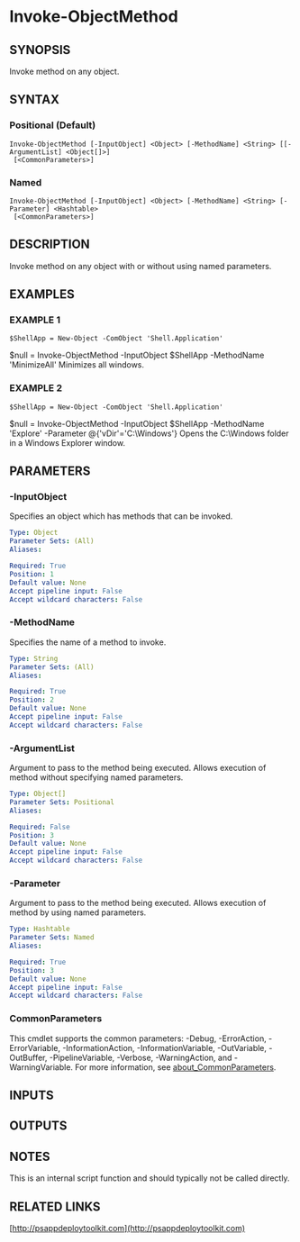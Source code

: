 ﻿---
editLink: false
isShowComments: false
external help file: PSAppDeployToolkit-help.xml
Module Name: PSAppDeployToolkit
online version: http://psappdeploytoolkit.com
schema: 2.0.0
---

# Invoke-ObjectMethod

## SYNOPSIS
Invoke method on any object.

## SYNTAX

### Positional (Default)
```
Invoke-ObjectMethod [-InputObject] <Object> [-MethodName] <String> [[-ArgumentList] <Object[]>]
 [<CommonParameters>]
```

### Named
```
Invoke-ObjectMethod [-InputObject] <Object> [-MethodName] <String> [-Parameter] <Hashtable>
 [<CommonParameters>]
```

## DESCRIPTION
Invoke method on any object with or without using named parameters.

## EXAMPLES

### EXAMPLE 1
```
$ShellApp = New-Object -ComObject 'Shell.Application'
```

$null = Invoke-ObjectMethod -InputObject $ShellApp -MethodName 'MinimizeAll'
Minimizes all windows.

### EXAMPLE 2
```
$ShellApp = New-Object -ComObject 'Shell.Application'
```

$null = Invoke-ObjectMethod -InputObject $ShellApp -MethodName 'Explore' -Parameter @{'vDir'='C:\Windows'}
Opens the C:\Windows folder in a Windows Explorer window.

## PARAMETERS

### -InputObject
Specifies an object which has methods that can be invoked.

```yaml
Type: Object
Parameter Sets: (All)
Aliases:

Required: True
Position: 1
Default value: None
Accept pipeline input: False
Accept wildcard characters: False
```

### -MethodName
Specifies the name of a method to invoke.

```yaml
Type: String
Parameter Sets: (All)
Aliases:

Required: True
Position: 2
Default value: None
Accept pipeline input: False
Accept wildcard characters: False
```

### -ArgumentList
Argument to pass to the method being executed.
Allows execution of method without specifying named parameters.

```yaml
Type: Object[]
Parameter Sets: Positional
Aliases:

Required: False
Position: 3
Default value: None
Accept pipeline input: False
Accept wildcard characters: False
```

### -Parameter
Argument to pass to the method being executed.
Allows execution of method by using named parameters.

```yaml
Type: Hashtable
Parameter Sets: Named
Aliases:

Required: True
Position: 3
Default value: None
Accept pipeline input: False
Accept wildcard characters: False
```

### CommonParameters
This cmdlet supports the common parameters: -Debug, -ErrorAction, -ErrorVariable, -InformationAction, -InformationVariable, -OutVariable, -OutBuffer, -PipelineVariable, -Verbose, -WarningAction, and -WarningVariable. For more information, see [about_CommonParameters](http://go.microsoft.com/fwlink/?LinkID=113216).

## INPUTS

## OUTPUTS

## NOTES
This is an internal script function and should typically not be called directly.

## RELATED LINKS

[http://psappdeploytoolkit.com](http://psappdeploytoolkit.com)


